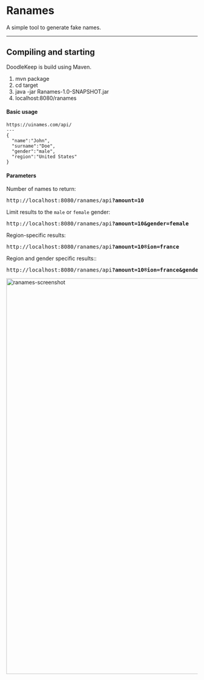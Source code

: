 # Ranames
A simple tool to generate fake names.

------------------------------------------------------------
 Compiling and starting
------------------------------------------------------------

DoodleKeep is build using Maven.
1. mvn package
2. cd target
3. java -jar Ranames-1.0-SNAPSHOT.jar
4. localhost:8080/ranames

#### Basic usage
    https://uinames.com/api/
    ---
    {
      "name":"John",
      "surname":"Doe",
      "gender":"male",
      "region":"United States"
    }
#### Parameters
Number of names to return:
<pre>http://localhost:8080/ranames/api<strong>?amount=10</strong></pre>

Limit results to the `male` or `female` gender:
<pre>http://localhost:8080/ranames/api<strong>?amount=10&gender=female</strong></pre>

Region-specific results:
<pre>http://localhost:8080/ranames/api<strong>?amount=10&region=france</strong></pre>

Region and gender specific results::
<pre>http://localhost:8080/ranames/api<strong>?amount=10&region=france&gender=male</strong></pre>


<img width="1042" alt="ranames-screenshot" src="#">



